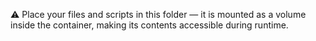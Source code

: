⚠️ Place your files and scripts in this folder — it is mounted as a volume inside the container, making its contents accessible during runtime.

